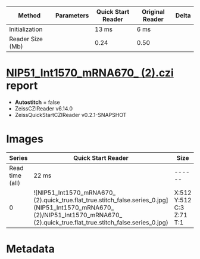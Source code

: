 |  Method            | Parameters       | Quick Start Reader | Original Reader | Delta  |
| -------------------|------------------|--------------------|-----------------|------- |
| Initialization     |                  |13 ms|6 ms|        |
| Reader Size (Mb)     |                  |0.24|0.50|        |
# [NIP51_Int1570_mRNA670_ (2).czi](https://zenodo.org/record/4942564/files/NIP51_Int1570_mRNA670_%20%282%29.czi) report
 - **Autostitch** = false
 - ZeissCZIReader v6.14.0
 - ZeissQuickStartCZIReader v0.2.1-SNAPSHOT

# Images 

| Series            | Quick Start Reader | Size | Original Reader | Size | #Diffs |
|-------------------|--------------------|------|-----------------|------|--------|
| Read time (all)   |22 ms|------|33 ms|------|--------|
|0|![NIP51_Int1570_mRNA670_ (2).quick_true.flat_true.stitch_false.series_0.jpg](NIP51_Int1570_mRNA670_ (2)/NIP51_Int1570_mRNA670_ (2).quick_true.flat_true.stitch_false.series_0.jpg)|X:512<br>Y:512<br>C:3<br>Z:71<br>T:1|![NIP51_Int1570_mRNA670_ (2).quick_false.flat_true.stitch_false.series_0.jpg](NIP51_Int1570_mRNA670_ (2)/NIP51_Int1570_mRNA670_ (2).quick_false.flat_true.stitch_false.series_0.jpg)|X:512<br>Y:512<br>C:3<br>Z:71<br>T:1|0|

# Metadata

